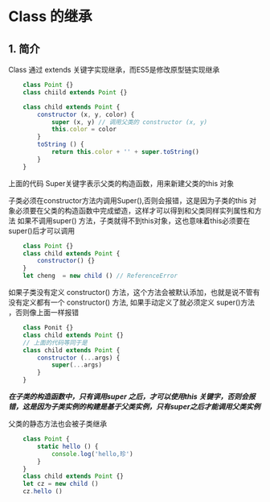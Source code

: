 # Class 的继承

## 1. 简介

Class 通过 extends 关键字实现继承，而ES5是修改原型链实现继承

```js
    class Point {}
    class chiild extends Point {}
```

```js
    class child extends Point {
        constructor (x, y, color) {
            super (x, y) // 调用父类的 constructor (x, y)
            this.color = color
        }
        toString () {
            return this.color + '' + super.toString()
        }
    }
```

上面的代码 Super关键字表示父类的构造函数，用来新建父类的this 对象

子类必须在constructor方法内调用Super(),否则会报错，这是因为子类的this 对象必须要在父类的构造函数中完成塑造，这样才可以得到和父类同样实列属性和方法 如果不调用super() 方法，子类就得不到this对象，这也意味着this必须要在super()后才可以调用

```js
    class Point {}
    class child extends Point {
        constructor() {}
    }
    let cheng  = new child () // ReferenceError
```

如果子类没有定义 constructor() 方法，这个方法会被默认添加，也就是说不管有没有定义都有一个 constructor() 方法,
如果手动定义了就必须定义 super()方法 ，否则像上面一样报错

```js
    class Ponit {}
    class child extends Point {}
    // 上面的代码等同于是
    class child extends Point {
        constructor (...args) {
            super(...args)
        }
    }
```

***在子类的构造函数中，只有调用super 之后，才可以使用this 关键字，否则会报错，这是因为子类实例的构建是基于父类实例，只有super之后才能调用父类实例***

父类的静态方法也会被子类继承

```js
    class Point {
        static hello () {
            console.log('hello,珍')
        }
    }
    class child extends Point {}
    let cz = new child ()
    cz.hello ()
```
